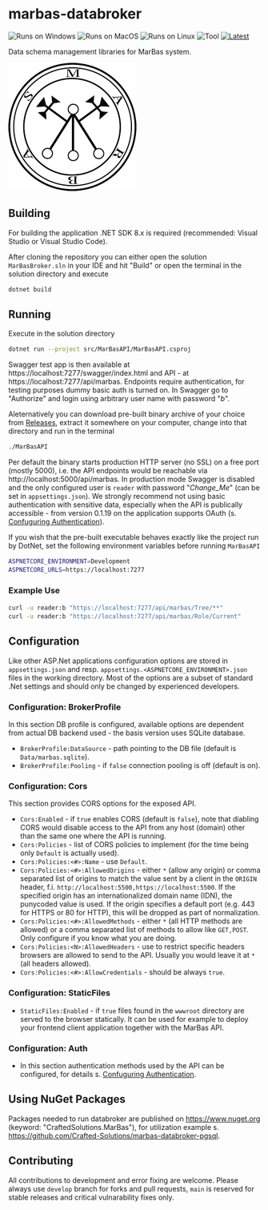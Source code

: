 # marbas-databroker
![Runs on Windows](https://img.shields.io/badge/_%E2%9C%94-Win-black) ![Runs on MacOS](https://img.shields.io/badge/_%E2%9C%94-Mac-black) ![Runs on Linux](https://img.shields.io/badge/_%E2%9C%94-Linux-black) ![Tool](https://img.shields.io/badge/.Net-8-lightblue) [<img src="https://img.shields.io/github/v/release/Crafted-Solutions/marbas-databroker" title="Latest">](../../releases/latest)

Data schema management libraries for MarBas system.

![logo](doc/marbas.png)

## Building
For building the application .NET SDK 8.x is required (recommended: Visual Studio or Visual Studio Code).

After cloning the repository you can either open the solution `MarBasBroker.sln` in your IDE and hit "Build" or open the terminal in the solution directory and execute
```sh
dotnet build
```

## Running
Execute in the solution directory
```sh
dotnet run --project src/MarBasAPI/MarBasAPI.csproj
```

Swagger test app is then available at https://localhost:7277/swagger/index.html and API - at https://localhost:7277/api/marbas. Endpoints require authentication, for testing purposes dummy basic auth is turned on. In Swagger go to "Authorize" and login using arbitrary user name with password "*b*".

Aleternatively you can download pre-built binary archive of your choice from [Releases](../../releases/latest), extract it somewhere on your computer, change into that directory and run in the terminal
```sh
./MarBasAPI
```
Per default the binary starts production HTTP server (no SSL) on a free port (mostly 5000), i.e. the API endpoints would be reachable via http://localhost:5000/api/marbas. In production mode Swagger is disabled and the only configured user is `reader` with password "*Change_Me*" (can be set in `appsettings.json`). We strongly recommend not using basic authentication with sensitive data, especially when the API is publically accessible - from version 0.1.19 on the application supports OAuth (s. [Confuguring Authentication](doc/Authentication.md)).

If you wish that the pre-built executable behaves exactly like the project run by DotNet, set the following environment variables before running `MarBasAPI`
```sh
ASPNETCORE_ENVIRONMENT=Development
ASPNETCORE_URLS=https://localhost:7277
```

### Example Use
```sh
curl -u reader:b "https://localhost:7277/api/marbas/Tree/**"
curl -u reader:b "https://localhost:7277/api/marbas/Role/Current"
```

## Configuration
Like other ASP.Net applications configuration options are stored in `appsettings.json` and resp. `appsettings.<ASPNETCORE_ENVIRONMENT>.json` files in the working directory. Most of the options are a subset of standard .Net settings and should only be changed by experienced developers.
### Configuration: BrokerProfile
In this section DB profile is configured, available options are dependent from actual DB backend used - the basis version uses SQLite database.
- `BrokerProfile:DataSource` - path pointing to the DB file (default is `Data/marbas.sqlite`).
- `BrokerProfile:Pooling` - if `false` connection pooling is off (default is on).
### Configuration: Cors
This section provides CORS options for the exposed API.
- `Cors:Enabled` - if `true` enables CORS (default is `false`), note that diabling CORS would disable access to the API from any host (domain) other than the same one where the API is running.
- `Cors:Policies` - list of CORS policies to implement (for the time being only `Default` is actually used).
- `Cors:Policies:<#>:Name` - use `Default`.
- `Cors:Policies:<#>:AllowedOrigins` - either `*` (allow any origin) or comma separated list of origins to match the value sent by a client in the `ORIGIN` header, f.i. `http://localhost:5500,https://localhost:5500`. If the specified origin has an internationalized domain name (IDN), the punycoded value is used. If the origin specifies a default port (e.g. 443 for HTTPS or 80 for HTTP), this will be dropped as part of normalization.
- `Cors:Policies:<#>:AllowedMethods` - either `*` (all HTTP methods are allowed) or a comma separated list of methods to allow like `GET,POST`. Only configure if you know what you are doing.
- `Cors:Policies:<N>:AllowedHeaders` - use to restrict specific headers browsers are allowed to send to the API. Usually you would leave it at `*` (all headers allowed).
- `Cors:Policies:<#>:AllowCredentials` - should be always `true`.
### Configuration: StaticFiles
- `StaticFiles:Enabled` - if `true` files found in the `wwwroot` directory are served to the browser statically. It can be used for example to deploy your frontend client application together with the MarBas API.
### Configuration: Auth
- In this section authentication methods used by the API can be configured, for details s. [Confuguring Authentication](doc/Authentication.md).

## Using NuGet Packages
Packages needed to run databroker are published on https://www.nuget.org (keyword: "CraftedSolutions.MarBas"), for utilization example s. https://github.com/Crafted-Solutions/marbas-databroker-pgsql.

## Contributing
All contributions to development and error fixing are welcome. Please always use `develop` branch for forks and pull requests, `main` is reserved for stable releases and critical vulnarability fixes only.